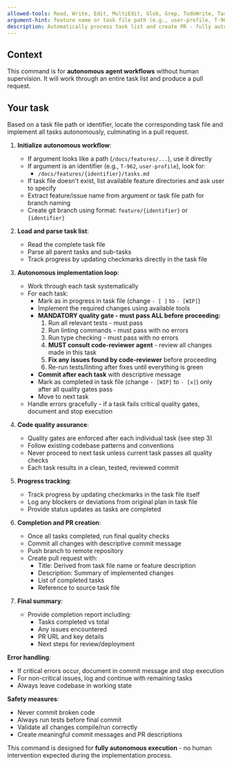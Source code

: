 ```yaml
---
allowed-tools: Read, Write, Edit, MultiEdit, Glob, Grep, TodoWrite, Task,
argument-hint: feature name or task file path (e.g., user-profile, T-962, or /docs/features/user-profile/tasks.md)
description: Automatically process task list and create PR - fully autonomous implementation workflow
---
```


## Context

This command is for **autonomous agent workflows** without human supervision. It will work through an entire task list and produce a pull request.

## Your task

Based on a task file path or identifier, locate the corresponding task file and implement all tasks autonomously, culminating in a pull request.

1. **Initialize autonomous workflow**:

   - If argument looks like a path (`/docs/features/...`), use it directly
   - If argument is an identifier (e.g., `T-962`, `user-profile`), look for:
     - `/docs/features/{identifier}/tasks.md`
   - If task file doesn't exist, list available feature directories and ask user to specify
   - Extract feature/issue name from argument or task file path for branch naming
   - Create git branch using format: `feature/{identifier}` or `{identifier}`

2. **Load and parse task list**:

   - Read the complete task file
   - Parse all parent tasks and sub-tasks
   - Track progress by updating checkmarks directly in the task file

3. **Autonomous implementation loop**:

   - Work through each task systematically
   - For each task:
     - Mark as in progress in task file (change `- [ ]` to `- [WIP]`)
     - Implement the required changes using available tools
     - **MANDATORY quality gate - must pass ALL before proceeding:**
       1. Run all relevant tests - must pass
       2. Run linting commands - must pass with no errors
       3. Run type checking - must pass with no errors
       4. **MUST consult code-reviewer agent** - review all changes made in this task
       5. **Fix any issues found by code-reviewer** before proceeding
       6. Re-run tests/linting after fixes until everything is green
     - **Commit after each task** with descriptive message
     - Mark as completed in task file (change `- [WIP]` to `- [x]`) only after all quality gates pass
     - Move to next task
   - Handle errors gracefully - if a task fails critical quality gates, document and stop execution

4. **Code quality assurance**:

   - Quality gates are enforced after each individual task (see step 3)
   - Follow existing codebase patterns and conventions
   - Never proceed to next task unless current task passes all quality checks
   - Each task results in a clean, tested, reviewed commit

5. **Progress tracking**:

   - Track progress by updating checkmarks in the task file itself
   - Log any blockers or deviations from original plan in task file
   - Provide status updates as tasks are completed

6. **Completion and PR creation**:

   - Once all tasks completed, run final quality checks
   - Commit all changes with descriptive commit message
   - Push branch to remote repository
   - Create pull request with:
     - Title: Derived from task file name or feature description
     - Description: Summary of implemented changes
     - List of completed tasks
     - Reference to source task file

7. **Final summary**:
   - Provide completion report including:
     - Tasks completed vs total
     - Any issues encountered
     - PR URL and key details
     - Next steps for review/deployment

**Error handling**:

- If critical errors occur, document in commit message and stop execution
- For non-critical issues, log and continue with remaining tasks
- Always leave codebase in working state

**Safety measures**:

- Never commit broken code
- Always run tests before final commit
- Validate all changes compile/run correctly
- Create meaningful commit messages and PR descriptions

This command is designed for **fully autonomous execution** - no human intervention expected during the implementation process.
